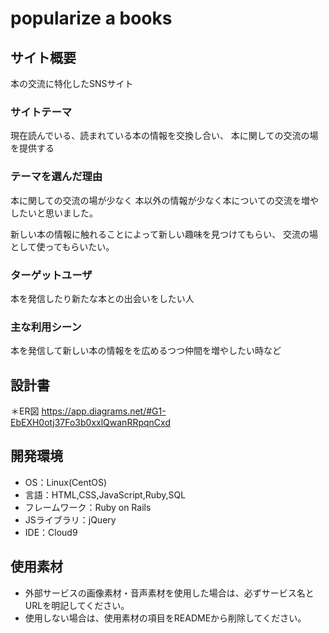 # popularize a books

## サイト概要
本の交流に特化したSNSサイト

### サイトテーマ
現在読んでいる、読まれている本の情報を交換し合い、
本に関しての交流の場を提供する

### テーマを選んだ理由
本に関しての交流の場が少なく
本以外の情報が少なく本についての交流を増やしたいと思いました。

新しい本の情報に触れることによって新しい趣味を見つけてもらい、
交流の場として使ってもらいたい。

### ターゲットユーザ
本を発信したり新たな本との出会いをしたい人

### 主な利用シーン
本を発信して新しい本の情報をを広めるつつ仲間を増やしたい時など

## 設計書
＊ER図
https://app.diagrams.net/#G1-EbEXH0otj37Fo3b0xxlQwanRRpqnCxd

## 開発環境
- OS：Linux(CentOS)
- 言語：HTML,CSS,JavaScript,Ruby,SQL
- フレームワーク：Ruby on Rails
- JSライブラリ：jQuery
- IDE：Cloud9

## 使用素材
- 外部サービスの画像素材・音声素材を使用した場合は、必ずサービス名とURLを明記してください。
- 使用しない場合は、使用素材の項目をREADMEから削除してください。
